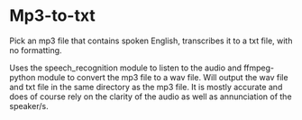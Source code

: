 # Mp3-to-txt
Pick an mp3 file that contains spoken English, transcribes it to a txt file, with no formatting.

Uses the speech_recognition module to listen to the audio and ffmpeg-python module to convert the mp3 file to a wav file.
Will output the wav file and txt file in the same directory as the mp3 file.
It is mostly accurate and does of course rely on the clarity of the audio as well as annunciation of the speaker/s.
